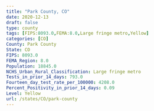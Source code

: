 ```yaml
---
title: "Park County, CO"
date: 2020-12-13
draft: false
type: county
tags: [FIPS:8093.0,FEMA:8.0,Large fringe metro,Yellow]
categories: [CO]
County: Park County
State: CO
FIPS: 8093.0
FEMA_Region: 8.0
Population: 18845.0
NCHS_Urban_Rural_Classification: Large fringe metro
Tests_in_prior_14_days: 793.0
Fourteen_day_test_rate_per_100000: 4208.0
Percent_Positivity_in_prior_14_days: 0.09
Level: Yellow
url: /states/CO/park-county
---
```



